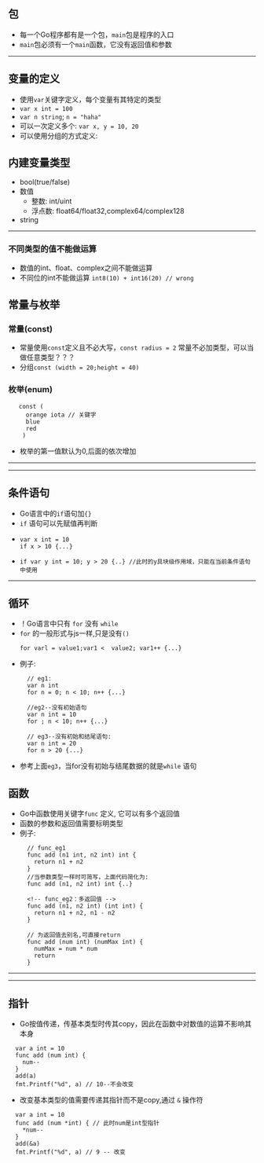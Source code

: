 ## 包
  + 每一个Go程序都有是一个包，`main`包是程序的入口
  + `main`包必须有一个`main`函数，它没有返回值和参数
  ******
## 变量的定义
  + 使用`var`关键字定义，每个变量有其特定的类型
  + `var x int = 100`
  + `var n string`; `n = "haha"`
  + 可以一次定义多个: `var x, y = 10, 20`
  + 可以使用分组的方式定义: 
## 内建变量类型
+ bool(true/false)
+ 数值
    + 整数: int/uint
    + 浮点数: float64/float32,complex64/complex128
+ string
******
### 不同类型的值不能做运算
   + 数值的int、float、complex之间不能做运算
   + 不同位的int不能做运算  `int8(10) + int16(20) // wrong`

## 常量与枚举
  ### 常量(const)
  + 常量使用`const`定义且不必大写，`const radius = 2` 常量不必加类型，可以当做任意类型？？？
  + 分组`const (width = 20;height = 40)`
  ### 枚举(enum)
  ```
     const ( 
       orange iota // 关键字
       blue 
       red
      )
  ```
  + 枚举的第一值默认为0,后面的依次增加
  ****
  ****
## 条件语句
  + Go语言中的`if`语句加`{}`
  + `if` 语句可以先赋值再判断
  +     var x int = 10
        if x > 10 {...}
  +     if var y int = 10; y > 20 {..} //此时的y具块级作用域，只能在当前条件语句中使用
***
## 循环
  + ！Go语言中只有 `for` 没有 `while`
  + `for` 的一般形式与js一样,只是没有`()`
    ```
    for varl = value1;var1 <  value2; var1++ {...}
    ```
  + 例子:
      ```
        // eg1:
        var n int
        for n = 0; n < 10; n++ {...}

        //eg2--没有初始语句
        var n int = 10
        for ; n < 10; n++ {...}

        // eg3--没有初始和结尾语句:
        var n int = 20
        for n > 20 {...}
       ```
  + 参考上面`eg3`，当for没有初始与结尾数据的就是`while` 语句
## 函数
  + Go中函数使用关键字`func` 定义, 它可以有多个返回值
  + 函数的参数和返回值需要标明类型
  + 例子:
    ```
      // func_eg1
      func add (n1 int, n2 int) int {
        return n1 + n2
      }
      //当参数类型一样时可简写，上面代码简化为:
      func add (n1, n2 int) int {..}
    ```
    ```
      <!-- func_eg2：多返回值 -->
      func add (n1, n2 int) (int int) {
        return n1 + n2, n1 - n2
      }

      // 为返回值去别名,可直接return
      func add (num int) (numMax int) {
        numMax = num * num
        return
      }
    ```
******
******
## 指针
  + Go按值传递，传基本类型时传其copy，因此在函数中对数值的运算不影响其本身
  ```
    var a int = 10
    func add (num int) {
      num--
    }
    add(a)
    fmt.Printf("%d", a) // 10--不会改变
  ```
  + 改变基本类型的值需要传递其指针而不是copy,通过 `&` 操作符
  ```
    var a int = 10
    func add (num *int) { // 此时num是int型指针
      *num--
    }
    add(&a)
    fmt.Printf("%d", a) // 9 -- 改变
  ```

